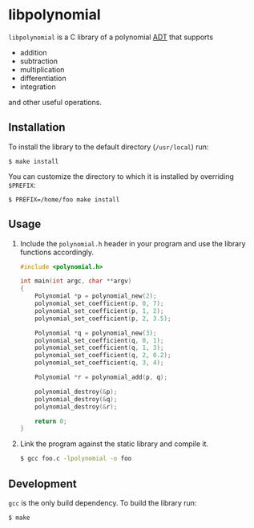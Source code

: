 # libpolynomial

`libpolynomial` is a C library of a polynomial [ADT](https://en.wikipedia.org/wiki/Abstract_data_type) that supports

- addition
- subtraction
- multiplication
- differentiation
- integration

and other useful operations.

## Installation

To install the library to the default directory (`/usr/local`) run:

```shell
$ make install
```

You can customize the directory to which it is installed by overriding `$PREFIX`:

```shell
$ PREFIX=/home/foo make install
```

## Usage

1. Include the `polynomial.h` header in your program and use the library functions accordingly.

    ```c
    #include <polynomial.h>

    int main(int argc, char **argv)
    {
        Polynomial *p = polynomial_new(2);
        polynomial_set_coefficient(p, 0, 7);
        polynomial_set_coefficient(p, 1, 2);
        polynomial_set_coefficient(p, 2, 3.5);

        Polynomial *q = polynomial_new(3);
        polynomial_set_coefficient(q, 0, 1);
        polynomial_set_coefficient(q, 1, 3);
        polynomial_set_coefficient(q, 2, 0.2);
        polynomial_set_coefficient(q, 3, 4);

        Polynomial *r = polynomial_add(p, q);

        polynomial_destroy(&p);
        polynomial_destroy(&q);
        polynomial_destroy(&r);

        return 0;
    }
    ```

2. Link the program against the static library and compile it.

    ```bash
    $ gcc foo.c -lpolynomial -o foo
    ```

## Development

`gcc` is the only build dependency. To build the library run:

```bash
$ make
```
